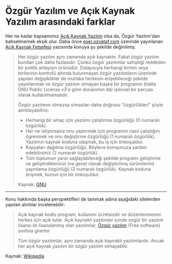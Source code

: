 # Özgür Yazılım ve Açık Kaynak Yazılım arasındaki farklar

Her ne kadar kapsamımız [Açık Kaynak Yazılım](nedir.md) olsa da, Özgür Yazılım'dan bahsetmemek eksik olur. Daha önce [eser.ozvataf.com](http://eser.ozvataf.com/) üzerinde yayınlanan [Açık Kaynak Felsefesi](https://medium.com/@eserozvataf/a%C3%A7%C4%B1k-kaynak-felsefesi-6712b9bda59c) yazısında konuya şu şekilde değinilmiş:

> Her özgür yazılım aynı zamanda açık kaynaktır. Fakat özgür yazılım bundan çok daha fazlasıdır. Çünkü özgür yazılımlar sahipliği reddeden bir politik anlayışın ürünüdür. Dolayısıyla herhangi birinin veya birilerinin kontrolü altında bulunmayan özgür yazılımların üzerinde yapılan değişiklikler de mutlaka herkesin erişebileceği şekilde yayınlanmalı ve özgür yazılım olmayan başka bir programın (hatta GNU Public License v3'e göre donanımın da) işlevsel bir parçası olarak kullanılmamalıdır.
>
> Özgür yazılımın olmazsa olmazları daha doğrusu "özgürlükleri" şöyle alıntılayabiliriz:
>
> - Herhangi bir amaç için yazılımı çalıştırma özgürlüğü (0 numaralı özgürlük).
> - Her ne istiyorsanız onu yaptırmak için programın nasıl çalıştığını ögrenmek ve onu değiştirme özgürlüğü (1 numaralı özgürlük). Yazılımın kaynak koduna ulaşmak, bu iş için önkoşuldur.
> - Kopyaları dağıtma özgürlüğü. Böylece komşunuza yardım edebilirsiniz (2 numaralı özgürlük).
> - Tüm toplumun yarar sağlayabileceği şekilde programı geliştirme ve geliştirdiklerinizi (ve genel olarak değiştirilmiş sürümlerini) yayınlama özgürlüğü (3 numaralı özgürlük). Kaynak koduna erişmek, bunun için bir önkoşuldur.
>
> Kaynak: [GNU](https://www.gnu.org/philosophy/free-sw.tr.html)


---

Konu hakkında başka perspektifleri de tanımak adına aşağıdaki sitelerden yapılan alıntılar incelenebilir:

> Açık kaynak kodlu program, kullanımı ücretsizdir ve düzenlenmesini herkes için açık tutar. Açık kaynaklı yazılımlar içinde özgür bir yazılım lisansı ile lisanslanmış olan yazılımlar, [Özgür yazılım](https://tr.wikipedia.org/wiki/Özgür_yazılım) (Free software) sınıfına girerler.
> 
> Tüm özgür yazılımlar, aynı zamanda açık kaynaklı yazılımlardır. Ancak her açık kaynak yazılım bir özgür yazılım olmayabilir.

Kaynak: [Wikipedia](https://tr.wikipedia.org/wiki/Açık_kaynak)
